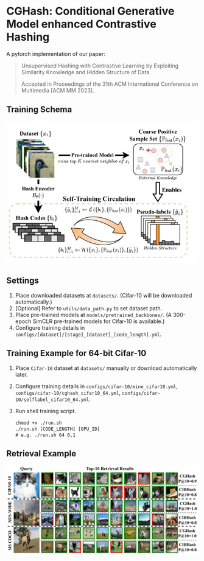 # CGHash: **C**onditional **G**enerative Model enhanced Contrastive Hashing

A pytorch implementation of our paper:

> Unsupervised Hashing with Contrastive Learning by Exploiting Similarity Knowledge and Hidden Structure of Data
>
> Accepted in Proceedings of the 31th ACM International Conference on Multimedia [ACM MM 2023].


## Training Schema

![](imgs/diagram.jpg)



## Settings

1. Place downloaded datasets at `datasets/`. (Cifar-10 will be downloaded automatically.)
2. [Optional] Refer to `utils/data_path.py` to set dataset path.
3. Place pre-trained models at `models/pretrained_backbones/`. (A 300-epoch SimCLR pre-trained models for Cifar-10 is available.)
4. Configure training details in `configs/[dataset]/[stage]_[dataset]_[code_length].yml`.

## Training Example for 64-bit Cifar-10

1. Place `Cifar-10` dataset at `datasets/` manually or download automatically later.

2. Configure training details in `configs/cifar-10/mine_cifar10.yml`, `configs/cifar-10/cghash_cifar10_64.yml`, `configs/cifar-10/selflabel_cifar10_64.yml`.

3. Run shell training script.

   ```shell
   chmod +x ./run.sh
   ./run.sh [CODE_LENGTH] [GPU_ID]
   # e.g. ./run.sh 64 0,1
   ```

## Retrieval Example

![](imgs/retrieval.jpg)